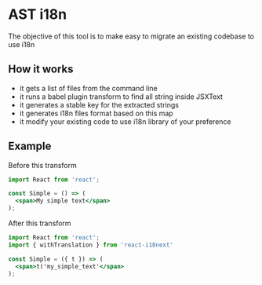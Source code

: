 # AST i18n

The objective of this tool is to make easy to migrate an existing codebase to use i18n

## How it works
- it gets a list of files from the command line
- it runs a babel plugin transform to find all string inside JSXText
- it generates a stable key for the extracted strings
- it generates i18n files format based on this map
- it modify your existing code to use i18n library of your preference

## Example

Before this transform
```jsx
import React from 'react';

const Simple = () => (
  <span>My simple text</span>
);
```

After this transform
```jsx
import React from 'react';
import { withTranslation } from 'react-i18next'

const Simple = ({ t }) => (
  <span>t('my_simple_text'</span>
);
```

